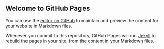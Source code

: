 ## Welcome to GitHub Pages

You can use the [editor on GitHub](https://github.com/tobiascz/Results3DHumanPoseEstimation/edit/gh-pages/README.md) to maintain and preview the content for your website in Markdown files.

Whenever you commit to this repository, GitHub Pages will run [Jekyll](https://jekyllrb.com/) to rebuild the pages in your site, from the content in your Markdown files.

